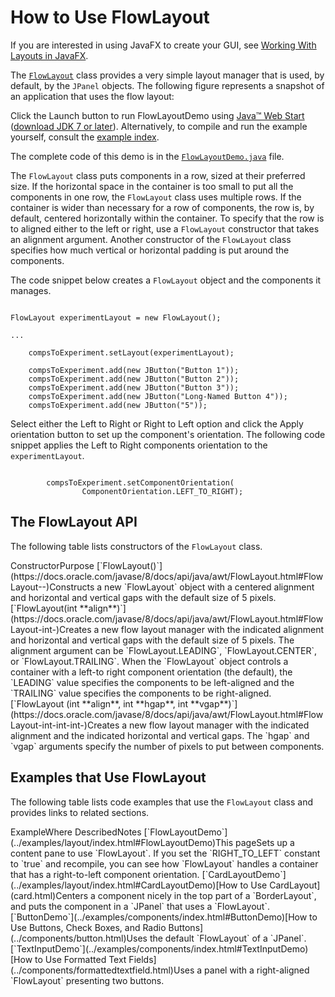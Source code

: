 
# How to Use FlowLayout

If you are interested in using JavaFX to create your GUI, see
[Working With Layouts in JavaFX](https://docs.oracle.com/javase/8/javafx/layout-tutorial/index.html).

The 
[`FlowLayout`](https://docs.oracle.com/javase/8/docs/api/java/awt/FlowLayout.html) class provides a very simple layout manager that is used, by default, by the `JPanel` objects. The following figure represents a snapshot of an application that uses the flow layout:

Click the Launch button to run FlowLayoutDemo using 
[Java&#8482; Web Start](http://www.oracle.com/technetwork/java/javase/javawebstart/index.html) ([download JDK 7 or later](http://www.oracle.com/technetwork/java/javase/downloads/index.html)). Alternatively, to compile and run the example yourself, consult the [example index](../examples/layout/index.html#FlowLayoutDemo).

The complete code of this demo is in the 
[`FlowLayoutDemo.java`](../examples/layout/FlowLayoutDemoProject/src/layout/FlowLayoutDemo.java) file.

The `FlowLayout` class puts components in a row, sized at their preferred size. If the horizontal space in the container is too small to put all the components in one row, the `FlowLayout` class uses multiple rows. If the container is wider than necessary for a row of components, the row is, by default, centered horizontally within the container. To specify that the row is to aligned either to the left or right, use a `FlowLayout` constructor that takes an alignment argument. Another constructor of the `FlowLayout` class specifies how much vertical or horizontal padding is put around the components.

The code snippet below creates a `FlowLayout` object and the components it manages.

```

FlowLayout experimentLayout = new FlowLayout();

...

    compsToExperiment.setLayout(experimentLayout);

    compsToExperiment.add(new JButton("Button 1"));
    compsToExperiment.add(new JButton("Button 2"));
    compsToExperiment.add(new JButton("Button 3"));
    compsToExperiment.add(new JButton("Long-Named Button 4"));
    compsToExperiment.add(new JButton("5"));

```

Select either the Left to Right or Right to Left option and click the Apply orientation button to set up the component's orientation. The following code snippet applies the Left to Right components orientation to the `experimentLayout`.

```

        compsToExperiment.setComponentOrientation(
                ComponentOrientation.LEFT_TO_RIGHT);

```

## <a name="api" id="api">The FlowLayout API</a>

The following table lists constructors of the `FlowLayout` class.
<th id="h1">Constructor</th><th id="h2">Purpose</th>
<td headers="h1">[`FlowLayout()`](https://docs.oracle.com/javase/8/docs/api/java/awt/FlowLayout.html#FlowLayout--)</td><td headers="h2">Constructs a new `FlowLayout` object with a centered alignment and horizontal and vertical gaps with the default size of 5 pixels.</td>
<td headers="h1">[`FlowLayout(int **align**)`](https://docs.oracle.com/javase/8/docs/api/java/awt/FlowLayout.html#FlowLayout-int-)</td><td headers="h2">Creates a new flow layout manager with the indicated alignment and horizontal and vertical gaps with the default size of 5 pixels. The alignment argument can be `FlowLayout.LEADING`, `FlowLayout.CENTER`, or `FlowLayout.TRAILING`. When the `FlowLayout` object controls a container with a left-to right component orientation (the default), the `LEADING` value specifies the components to be left-aligned and the `TRAILING` value specifies the components to be right-aligned.</td>
<td headers="h1">[`FlowLayout (int **align**, int **hgap**, int **vgap**)`](https://docs.oracle.com/javase/8/docs/api/java/awt/FlowLayout.html#FlowLayout-int-int-int-)</td><td headers="h2">Creates a new flow layout manager with the indicated alignment and the indicated horizontal and vertical gaps. The `hgap` and `vgap` arguments specify the number of pixels to put between components.</td>

## <a name="eg" id="eg">Examples that Use FlowLayout</a>

The following table lists code examples that use the `FlowLayout` class and provides links to related sections.
<th id="h101" align="left">Example</th><th id="h102" align="left">Where Described</th><th id="h103" align="left">Notes</th>
<td headers="h101" valign="top">[`FlowLayoutDemo`](../examples/layout/index.html#FlowLayoutDemo)</td><td headers="h102" valign="top">This page</td><td headers="h103" valign="top">Sets up a content pane to use `FlowLayout`. If you set the `RIGHT_TO_LEFT` constant to `true` and recompile, you can see how `FlowLayout` handles a container that has a right-to-left component orientation.</td>
<td headers="h101" valign="top">[`CardLayoutDemo`](../examples/layout/index.html#CardLayoutDemo)</td><td headers="h102" valign="top">[How to Use CardLayout](card.html)</td><td headers="h103" valign="top">Centers a component nicely in the top part of a `BorderLayout`, and puts the component in a `JPanel` that uses a `FlowLayout`.</td>
<td headers="h101" valign="top">[`ButtonDemo`](../examples/components/index.html#ButtonDemo)</td><td headers="h102" valign="top">[How to Use Buttons, Check Boxes, and Radio Buttons](../components/button.html)</td><td headers="h103" valign="top">Uses the default `FlowLayout` of a `JPanel`.</td>
<td headers="h101" valign="top">[`TextInputDemo`](../examples/components/index.html#TextInputDemo)</td><td headers="h102" valign="top">[How to Use Formatted Text Fields](../components/formattedtextfield.html)</td><td headers="h103" valign="top">Uses a panel with a right-aligned `FlowLayout` presenting two buttons.</td>
